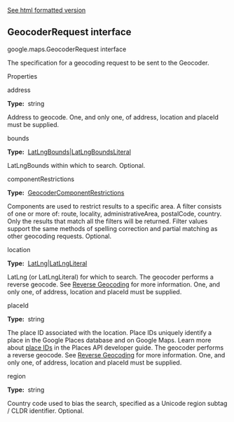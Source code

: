 [See html formatted version](https://huasofoundries.github.io/google-maps-documentation/GeocoderRequest.html)


GeocoderRequest interface
-------------------------

google.maps.GeocoderRequest interface

The specification for a geocoding request to be sent to the Geocoder.

Properties

address

**Type:**  string

Address to geocode. One, and only one, of address, location and placeId must be supplied.

bounds

**Type:**  [LatLngBounds](https://github.com/amenadiel/google-maps-documentation/blob/master/docs/LatLngBounds.md)|[LatLngBoundsLiteral](https://github.com/amenadiel/google-maps-documentation/blob/master/docs/LatLngBoundsLiteral.md)

LatLngBounds within which to search. Optional.

componentRestrictions

**Type:**  [GeocoderComponentRestrictions](https://github.com/amenadiel/google-maps-documentation/blob/master/docs/GeocoderComponentRestrictions.md)

Components are used to restrict results to a specific area. A filter consists of one or more of: route, locality, administrativeArea, postalCode, country. Only the results that match all the filters will be returned. Filter values support the same methods of spelling correction and partial matching as other geocoding requests. Optional.

location

**Type:**  [LatLng](https://github.com/amenadiel/google-maps-documentation/blob/master/docs/LatLng.md)|[LatLngLiteral](https://github.com/amenadiel/google-maps-documentation/blob/master/docs/LatLngLiteral.md)

LatLng (or LatLngLiteral) for which to search. The geocoder performs a reverse geocode. See [Reverse Geocoding](https://developers.google.com/maps/documentation/javascript/geocoding#ReverseGeocoding) for more information. One, and only one, of address, location and placeId must be supplied.

placeId

**Type:**  string

The place ID associated with the location. Place IDs uniquely identify a place in the Google Places database and on Google Maps. Learn more about [place IDs](https://developers.google.com/places/place-id) in the Places API developer guide. The geocoder performs a reverse geocode. See [Reverse Geocoding](https://developers.google.com/maps/documentation/javascript/geocoding#ReverseGeocoding) for more information. One, and only one, of address, location and placeId must be supplied.

region

**Type:**  string

Country code used to bias the search, specified as a Unicode region subtag / CLDR identifier. Optional.